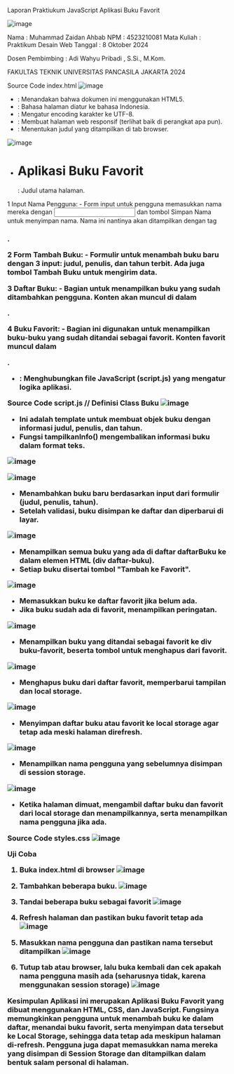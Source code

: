 Laporan Praktiukum JavaScript
Aplikasi Buku Favorit

![image](https://github.com/user-attachments/assets/2f5e16f0-9fc3-44f8-9cfd-26c5b4e071de)

Nama         : Muhammad Zaidan Ahbab
NPM          : 4523210081
Mata Kuliah  : Praktikum Desain Web
Tanggal      : 8 Oktober 2024

Dosen Pembimbing :
Adi Wahyu Pribadi , S.Si., M.Kom.

FAKULTAS TEKNIK
UNIVERSITAS PANCASILA
JAKARTA
2024

Source Code index.html
![image](https://github.com/user-attachments/assets/5d96d055-f2d3-4115-93b8-68a1e7b56e8e)
  - <!DOCTYPE html>: Menandakan bahwa dokumen ini menggunakan HTML5.
  - <html lang="id">: Bahasa halaman diatur ke bahasa Indonesia.
  - <meta charset="UTF-8">: Mengatur encoding karakter ke UTF-8.
  - <meta name="viewport" content="width=device-width, initial-scale=1.0">: Membuat halaman web responsif (terlihat baik di perangkat apa pun).
  - <title>Aplikasi Buku Favorit</title>: Menentukan judul yang ditampilkan di tab browser.

![image](https://github.com/user-attachments/assets/3f7a5f4a-4d6c-4f89-b1f4-a7e5d5148291)
   - <h1>Aplikasi Buku Favorit</h1>: Judul utama halaman.
   1 Input Nama Pengguna:
     - Form input untuk pengguna memasukkan nama mereka dengan <input> dan tombol Simpan Nama untuk menyimpan nama. Nama ini nantinya akan ditampilkan dengan tag <h3>.

   2 Form Tambah Buku:
     - Formulir untuk menambah buku baru dengan 3 input: judul, penulis, dan tahun terbit. Ada juga tombol Tambah Buku untuk mengirim data.

   3 Daftar Buku:
     - Bagian untuk menampilkan buku yang sudah ditambahkan pengguna. Konten akan muncul di dalam <div id="daftar-buku">.

   4 Buku Favorit:
     - Bagian ini digunakan untuk menampilkan buku-buku yang sudah ditandai sebagai favorit. Konten favorit muncul dalam <div id="buku-favorit">.

   - <script src="script.js"></script>: Menghubungkan file JavaScript (script.js) yang mengatur logika aplikasi. 

Source Code script.js
// Definisi Class Buku
![image](https://github.com/user-attachments/assets/57fcd826-edd9-4bdd-ad87-7f170240866e)
  - Ini adalah template untuk membuat objek buku dengan informasi judul, penulis, dan tahun. 
  - Fungsi tampilkanInfo() mengembalikan informasi buku dalam format teks.

![image](https://github.com/user-attachments/assets/a36fbe72-00f4-418f-8197-245a82df2c26)

![image](https://github.com/user-attachments/assets/470018af-232e-46c6-9875-c64ad582167a)
  - Menambahkan buku baru berdasarkan input dari formulir (judul, penulis, tahun). 
  - Setelah validasi, buku disimpan ke daftar dan diperbarui di layar.

![image](https://github.com/user-attachments/assets/386a6585-bf88-4253-ae1e-49c8d0152838)
  - Menampilkan semua buku yang ada di daftar daftarBuku ke dalam elemen HTML (div daftar-buku).
  - Setiap buku disertai tombol "Tambah ke Favorit".

![image](https://github.com/user-attachments/assets/9331508f-6775-4058-bb2c-753f1efb08c7)
  - Memasukkan buku ke daftar favorit jika belum ada.
  - Jika buku sudah ada di favorit, menampilkan peringatan.
   
![image](https://github.com/user-attachments/assets/132cd184-2889-4e1e-a3ef-ab7623399e81)
  - Menampilkan buku yang ditandai sebagai favorit ke div buku-favorit, beserta tombol untuk menghapus dari favorit.

![image](https://github.com/user-attachments/assets/0acb9872-2a9f-4bf6-8a06-2c6da152cc9f)
  - Menghapus buku dari daftar favorit, memperbarui tampilan dan local storage.

![image](https://github.com/user-attachments/assets/c8734685-3266-4b5c-86fa-782d3c47ec00)
  - Menyimpan daftar buku atau favorit ke local storage agar tetap ada meski halaman direfresh.

![image](https://github.com/user-attachments/assets/5b5ab35f-7158-4715-8f6d-5951e1844545)
  - Menampilkan nama pengguna yang sebelumnya disimpan di session storage.

![image](https://github.com/user-attachments/assets/3bd3d8df-ddc3-492d-83d7-26196c8fad64)
  - Ketika halaman dimuat, mengambil daftar buku dan favorit dari local storage dan menampilkannya, serta menampilkan nama pengguna jika ada.

Source Code styles.css
![image](https://github.com/user-attachments/assets/0961685e-99a8-4ade-a48e-8fa442bd7a7a)


Uji Coba
1.	Buka index.html di browser
   ![image](https://github.com/user-attachments/assets/d6a70daf-0bf2-4234-bafd-c4984d5773ff)

2.	Tambahkan beberapa buku.
   ![image](https://github.com/user-attachments/assets/c2fae915-bf5c-4310-9735-387f5d118196)

3.	Tandai beberapa buku sebagai favorit
   ![image](https://github.com/user-attachments/assets/33e800f1-634e-42a6-9bb8-7d9b186ad1a9)
  	
4.	Refresh halaman dan pastikan buku favorit tetap ada
   ![image](https://github.com/user-attachments/assets/9273cd5c-8bf3-458c-acc1-0d5382269bc3)
  	
5.	Masukkan nama pengguna dan pastikan nama tersebut ditampilkan
   ![image](https://github.com/user-attachments/assets/0d70f5b8-d12b-4732-b435-acc576a511ba)

6.	Tutup tab atau browser, lalu buka kembali dan cek apakah nama pengguna masih ada (seharusnya tidak, karena menggunakan session storage)
   ![image](https://github.com/user-attachments/assets/ddf8a580-77d6-4fe1-b176-85c02b49b7ce)


Kesimpulan
Aplikasi ini merupakan Aplikasi Buku Favorit yang dibuat menggunakan HTML, CSS, dan JavaScript. Fungsinya memungkinkan pengguna untuk menambah buku ke dalam daftar, menandai buku favorit, serta menyimpan data tersebut ke Local Storage, sehingga data tetap ada meskipun halaman di-refresh. Pengguna juga dapat memasukkan nama mereka yang disimpan di Session Storage dan ditampilkan dalam bentuk salam personal di halaman.
